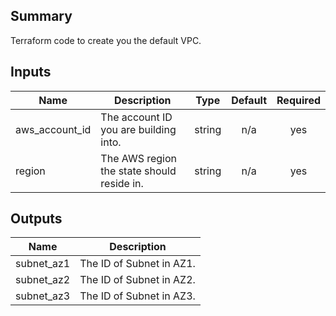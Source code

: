 ## Summary

Terraform code to create you the default VPC.

## Inputs

| Name | Description | Type | Default | Required |
|------|-------------|:----:|:-----:|:-----:|
| aws\_account\_id | The account ID you are building into. | string | n/a | yes |
| region | The AWS region the state should reside in. | string | n/a | yes |

## Outputs

| Name | Description |
|------|-------------|
| subnet_az1 | The ID of Subnet in AZ1. |
| subnet_az2 | The ID of Subnet in AZ2. |
| subnet_az3 | The ID of Subnet in AZ3. |
